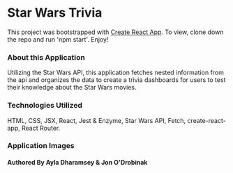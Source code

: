# Star Wars Trivia 

This project was bootstrapped with [Create React App](https://github.com/facebook/create-react-app).
To view, clone down the repo and run 'npm start'. Enjoy!

### About this Application 

Utilizing the Star Wars API, this application fetches nested information from the api and organizes the data to create a 
trivia dashboards for users to test their knowledge about the Star Wars movies. 

### Technologies Utilized
HTML, CSS, JSX, React, Jest & Enzyme, Star Wars API, Fetch, create-react-app, React Router.

### Application Images

#### Authored By Ayla Dharamsey & Jon O'Drobinak 




